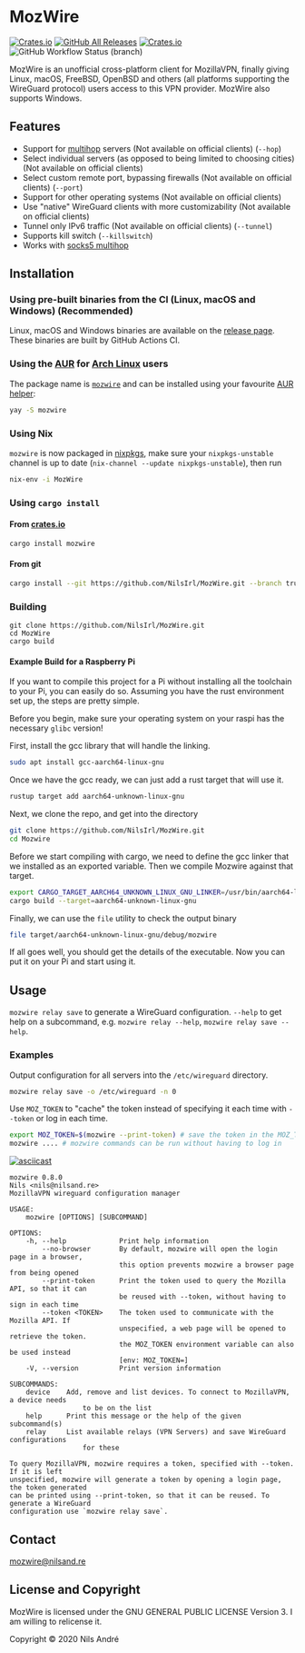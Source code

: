 # MozWire

[![Crates.io](https://img.shields.io/crates/v/mozwire)][crates.io]
[![GitHub All Releases](https://img.shields.io/github/downloads/NilsIrl/mozwire/total?label=GitHub%20Downloads)][release page]
[![Crates.io](https://img.shields.io/crates/d/mozwire?label=Crates.io%20Downloads)][crates.io]
![GitHub Workflow Status (branch)](https://img.shields.io/github/workflow/status/NilsIrl/mozwire/Rust/trunk)

MozWire is an unofficial cross-platform client for MozillaVPN, finally giving
Linux, macOS, FreeBSD, OpenBSD and others (all platforms supporting the
WireGuard protocol) users access to this VPN provider. MozWire also supports
Windows.

## Features

* Support for [multihop] servers (Not available on official clients) (`--hop`)
* Select individual servers (as opposed to being limited to choosing cities) (Not available on official clients)
* Select custom remote port, bypassing firewalls (Not available on official clients) (`--port`)
* Support for other operating systems (Not available on official clients)
* Use "native" WireGuard clients with more customizability (Not available on official clients)
* Tunnel only IPv6 traffic (Not available on official clients) (`--tunnel`)
* Supports kill switch (`--killswitch`)
* Works with [socks5 multihop]

## Installation

### Using pre-built binaries from the CI (Linux, macOS and Windows) (Recommended)

Linux, macOS and Windows binaries are available on the [release page]. These
binaries are built by GitHub Actions CI.

### Using the [AUR] for [Arch Linux] users

The package name is [`mozwire`](https://aur.archlinux.org/packages/mozwire) and
can be installed using your favourite [AUR helper]:

```sh
yay -S mozwire
```

### Using Nix
`mozwire` is now packaged in
[nixpkgs](https://github.com/NixOS/nixpkgs/pull/95754), make sure your
`nixpkgs-unstable` channel is up to date (`nix-channel --update
nixpkgs-unstable`), then run

```sh
nix-env -i MozWire
```

### Using `cargo install`

#### From [crates.io]

```sh
cargo install mozwire
```

#### From git

```sh
cargo install --git https://github.com/NilsIrl/MozWire.git --branch trunk
```

### Building

```
git clone https://github.com/NilsIrl/MozWire.git
cd MozWire
cargo build
```

#### Example Build for a Raspberry Pi

If you want to compile this project for a Pi without installing all the
toolchain to your Pi, you can easily do so. Assuming you have the rust
environment set up, the steps are pretty simple.

Before you begin, make sure your operating system on your raspi has the
necessary `glibc` version!

First, install the gcc library that will handle the linking.

``` sh
sudo apt install gcc-aarch64-linux-gnu
```

Once we have the gcc ready, we can just add a rust target that will use it.

``` sh
rustup target add aarch64-unknown-linux-gnu
```

Next, we clone the repo, and get into the directory
``` sh
git clone https://github.com/NilsIrl/MozWire.git
cd Mozwire
```

Before we start compiling with cargo, we need to define the gcc linker that we
installed as an exported variable. Then we compile Mozwire against that target.

``` sh
export CARGO_TARGET_AARCH64_UNKNOWN_LINUX_GNU_LINKER=/usr/bin/aarch64-linux-gnu-gcc
cargo build --target=aarch64-unknown-linux-gnu
```
Finally, we can use the `file` utility to check the output binary

``` sh
file target/aarch64-unknown-linux-gnu/debug/mozwire
```

If all goes well, you should get the details of the executable. Now you can put
it on your Pi and start using it.
## Usage

`mozwire relay save` to generate a WireGuard configuration. `--help` to get help
on a subcommand, e.g. `mozwire relay --help`, `mozwire relay save --help`.

### Examples

Output configuration for all servers into the `/etc/wireguard` directory.

```sh
mozwire relay save -o /etc/wireguard -n 0
```

Use `MOZ_TOKEN` to "cache" the token instead of specifying it each time with
`--token` or log in each time.

```sh
export MOZ_TOKEN=$(mozwire --print-token) # save the token in the MOZ_TOKEN environment variable
mozwire .... # mozwire commands can be run without having to log in
```

[![asciicast](https://asciinema.org/a/wQgorg0PgkrjI52NSWEdzdQ7U.svg)](https://asciinema.org/a/wQgorg0PgkrjI52NSWEdzdQ7U)

```
mozwire 0.8.0
Nils <nils@nilsand.re>
MozillaVPN wireguard configuration manager

USAGE:
    mozwire [OPTIONS] [SUBCOMMAND]

OPTIONS:
    -h, --help             Print help information
        --no-browser       By default, mozwire will open the login page in a browser,
                           this option prevents mozwire a browser page from being opened
        --print-token      Print the token used to query the Mozilla API, so that it can
                           be reused with --token, without having to sign in each time
        --token <TOKEN>    The token used to communicate with the Mozilla API. If
                           unspecified, a web page will be opened to retrieve the token.
                           the MOZ_TOKEN environment variable can also be used instead
                           [env: MOZ_TOKEN=]
    -V, --version          Print version information

SUBCOMMANDS:
    device    Add, remove and list devices. To connect to MozillaVPN, a device needs
                  to be on the list
    help      Print this message or the help of the given subcommand(s)
    relay     List available relays (VPN Servers) and save WireGuard configurations
                  for these

To query MozillaVPN, mozwire requires a token, specified with --token. If it is left
unspecified, mozwire will generate a token by opening a login page, the token generated
can be printed using --print-token, so that it can be reused. To generate a WireGuard
configuration use `mozwire relay save`.
```

## Contact

[mozwire@nilsand.re](mailto:mozwire@nilsand.re)

## License and Copyright

MozWire is licensed under the GNU GENERAL PUBLIC LICENSE Version 3. I am willing
to relicense it.

Copyright © 2020 Nils André

[Arch Linux]: https://www.archlinux.org/
[AUR]: https://wiki.archlinux.org/index.php/Arch_User_Repository
[AUR Helper]: https://wiki.archlinux.org/index.php/AUR_helpers
[crates.io]: https://crates.io/crates/mozwire
[multihop]: https://mullvad.net/en/help/multihop-wireguard/
[release page]: https://github.com/NilsIrl/MozWire/releases
[socks5 multihop]: https://mullvad.net/en/help/different-entryexit-node-using-wireguard-and-socks5-proxy/
